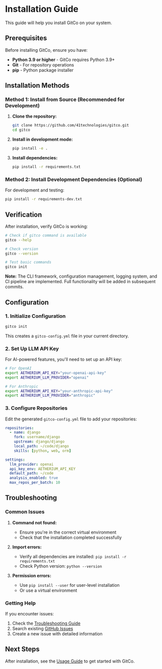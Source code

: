 # Installation Guide

This guide will help you install GitCo on your system.

## Prerequisites

Before installing GitCo, ensure you have:

- **Python 3.9 or higher** - GitCo requires Python 3.9+
- **Git** - For repository operations
- **pip** - Python package installer

## Installation Methods

### Method 1: Install from Source (Recommended for Development)

1. **Clone the repository:**
   ```bash
   git clone https://github.com/41technologies/gitco.git
   cd gitco
   ```

2. **Install in development mode:**
   ```bash
   pip install -e .
   ```

3. **Install dependencies:**
   ```bash
   pip install -r requirements.txt
   ```

### Method 2: Install Development Dependencies (Optional)

For development and testing:

```bash
pip install -r requirements-dev.txt
```

## Verification

After installation, verify GitCo is working:

```bash
# Check if gitco command is available
gitco --help

# Check version
gitco --version

# Test basic commands
gitco init
```

**Note:** The CLI framework, configuration management, logging system, and CI pipeline are implemented. Full functionality will be added in subsequent commits.

## Configuration

### 1. Initialize Configuration

```bash
gitco init
```

This creates a `gitco-config.yml` file in your current directory.

### 2. Set Up LLM API Key

For AI-powered features, you'll need to set up an API key:

```bash
# For OpenAI
export AETHERIUM_API_KEY="your-openai-api-key"
export AETHERIUM_LLM_PROVIDER="openai"

# For Anthropic
export AETHERIUM_API_KEY="your-anthropic-api-key"
export AETHERIUM_LLM_PROVIDER="anthropic"
```

### 3. Configure Repositories

Edit the generated `gitco-config.yml` file to add your repositories:

```yaml
repositories:
  - name: django
    fork: username/django
    upstream: django/django
    local_path: ~/code/django
    skills: [python, web, orm]

settings:
  llm_provider: openai
  api_key_env: AETHERIUM_API_KEY
  default_path: ~/code
  analysis_enabled: true
  max_repos_per_batch: 10
```

## Troubleshooting

### Common Issues

1. **Command not found:**
   - Ensure you're in the correct virtual environment
   - Check that the installation completed successfully

2. **Import errors:**
   - Verify all dependencies are installed: `pip install -r requirements.txt`
   - Check Python version: `python --version`

3. **Permission errors:**
   - Use `pip install --user` for user-level installation
   - Or use a virtual environment

### Getting Help

If you encounter issues:

1. Check the [Troubleshooting Guide](troubleshooting.md)
2. Search existing [GitHub Issues](https://github.com/41technologies/gitco/issues)
3. Create a new issue with detailed information

## Next Steps

After installation, see the [Usage Guide](usage.md) to get started with GitCo. 
